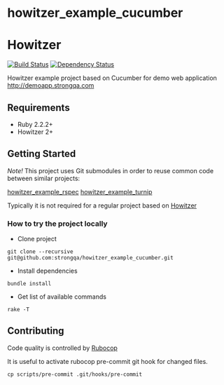 howitzer_example_cucumber
=======================

# Howitzer
[![Build Status](https://travis-ci.org/strongqa/howitzer_example_cucumber.svg?branch=master)][travis]
[![Dependency Status](https://gemnasium.com/strongqa/howitzer_example_cucumber.png)][gemnasium]

[travis]: https://travis-ci.org/strongqa/howitzer_example_cucumber
[gemnasium]: https://gemnasium.com/strongqa/howitzer_example_cucumber

Howitzer example project based on Cucumber for demo web application http://demoapp.strongqa.com

## Requirements

- Ruby 2.2.2+
- Howitzer 2+

## Getting Started

*Note!* This project uses Git submodules in order to reuse common code between similar projects:

[howitzer_example_rspec](https://github.com/strongqa/howitzer_example_rspec)
[howitzer_example_turnip](https://github.com/strongqa/howitzer_example_turnip)

Typically it is not required for a regular project based on [Howitzer](https://github.com/strongqa/howitzer)

### How to try the project locally

- Clone project

```
git clone --recursive git@github.com:strongqa/howitzer_example_cucumber.git
```

- Install dependencies

```
bundle install
```

- Get list of available commands

```
rake -T
```

## Contributing

Code quality is controlled by [Rubocop](https://github.com/bbatsov/rubocop)

It is useful to activate rubocop pre-commit git hook for changed files.

```
cp scripts/pre-commit .git/hooks/pre-commit
```
